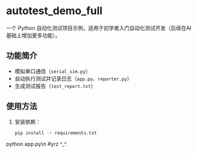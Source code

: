 # autotest_demo_full

一个 Python 自动化测试项目示例，适用于初学者入门自动化测试开发（后续在AI基础上增加更多功能）。

## 功能简介
- 模拟串口通信（`serial_sim.py`）
- 自动执行测试并记录日志（`app.py`、`reporter.py`）
- 生成测试报告（`test_report.txt`）

## 使用方法
1. 安装依赖：
   ```bash
   pip install -r requirements.txt
python app.py\n
#yrz   ^_^.
